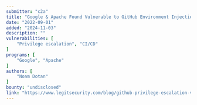 ```yaml
---
submitter: "c2a"
title: "Google & Apache Found Vulnerable to GitHub Environment Injection"
date: "2022-09-01"
added: "2024-11-03"
description: ""
vulnerabilities: [
    "Privilege escalation", "CI/CD"
]
programs: [
    "Google", "Apache"
]
authors: [
    "Noam Dotan"
]
bounty: "undisclosed"
link: "https://www.legitsecurity.com/blog/github-privilege-escalation-vulnerability-0"
---
```




